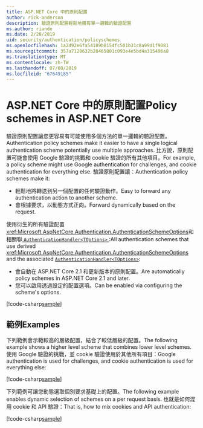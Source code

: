 ```yaml
---
title: ASP.NET Core 中的原則配置
author: rick-anderson
description: 驗證原則配置輕鬆地擁有單一邏輯的驗證配置
ms.author: riande
ms.date: 2/28/2019
uid: security/authentication/policyschemes
ms.openlocfilehash: 1a2d92e6fa54189b8154fc501b31c8a99d1f9081
ms.sourcegitcommit: 357a7120632b20465801c093e4e5bd4a315496a8
ms.translationtype: MT
ms.contentlocale: zh-TW
ms.lasthandoff: 07/08/2019
ms.locfileid: "67649185"
---
```

# <a name="policy-schemes-in-aspnet-core"></a><span data-ttu-id="24e42-103">ASP.NET Core 中的原則配置</span><span class="sxs-lookup"><span data-stu-id="24e42-103">Policy schemes in ASP.NET Core</span></span>

<span data-ttu-id="24e42-104">驗證原則配置讓您更容易有可能使用多個方法的單一邏輯的驗證配置。</span><span class="sxs-lookup"><span data-stu-id="24e42-104">Authentication policy schemes make it easier to have a single logical authentication scheme potentially use multiple approaches.</span></span> <span data-ttu-id="24e42-105">比方說，原則配置可能會使用 Google 驗證的挑戰和 cookie 驗證的所有其他項目。</span><span class="sxs-lookup"><span data-stu-id="24e42-105">For example, a policy scheme might use Google authentication for challenges, and cookie authentication for everything else.</span></span> <span data-ttu-id="24e42-106">驗證原則配置讓：</span><span class="sxs-lookup"><span data-stu-id="24e42-106">Authentication policy schemes make it:</span></span>

* <span data-ttu-id="24e42-107">輕鬆地將轉送到另一個配置的任何驗證動作。</span><span class="sxs-lookup"><span data-stu-id="24e42-107">Easy to forward any authentication action to another scheme.</span></span>
* <span data-ttu-id="24e42-108">會根據要求，以動態方式正向。</span><span class="sxs-lookup"><span data-stu-id="24e42-108">Forward dynamically based on the request.</span></span>

<span data-ttu-id="24e42-109">使用衍生的所有驗證配置<xref:Microsoft.AspNetCore.Authentication.AuthenticationSchemeOptions>和相關聯[ `AuthenticationHandler<TOptions>` ](/dotnet/api/microsoft.aspnetcore.authentication.authenticationhandler-1):</span><span class="sxs-lookup"><span data-stu-id="24e42-109">All authentication schemes that use derived <xref:Microsoft.AspNetCore.Authentication.AuthenticationSchemeOptions> and the associated [`AuthenticationHandler<TOptions>`](/dotnet/api/microsoft.aspnetcore.authentication.authenticationhandler-1):</span></span>

* <span data-ttu-id="24e42-110">會自動在 ASP.NET Core 2.1 和更新版本的原則配置。</span><span class="sxs-lookup"><span data-stu-id="24e42-110">Are automatically policy schemes in ASP.NET Core 2.1 and later.</span></span>
* <span data-ttu-id="24e42-111">您可以啟用透過設定的配置選項。</span><span class="sxs-lookup"><span data-stu-id="24e42-111">Can be enabled via configuring the scheme's options.</span></span>

[!code-csharp[sample](policyschemes/samples/AuthenticationSchemeOptions.cs?name=snippet)]

## <a name="examples"></a><span data-ttu-id="24e42-112">範例</span><span class="sxs-lookup"><span data-stu-id="24e42-112">Examples</span></span>

<span data-ttu-id="24e42-113">下列範例會示範較高的層級配置，結合了較低層級的配置。</span><span class="sxs-lookup"><span data-stu-id="24e42-113">The following example shows a higher level scheme that combines lower level schemes.</span></span> <span data-ttu-id="24e42-114">使用 Google 驗證的挑戰，並 cookie 驗證使用於其他所有項目：</span><span class="sxs-lookup"><span data-stu-id="24e42-114">Google authentication is used for challenges, and cookie authentication is used for everything else:</span></span>

[!code-csharp[sample](policyschemes/samples/Startup.cs?name=snippet1)]

<span data-ttu-id="24e42-115">下列範例可讓您動態選取個別要求基礎上的配置。</span><span class="sxs-lookup"><span data-stu-id="24e42-115">The following example enables dynamic selection of schemes on a per request basis.</span></span> <span data-ttu-id="24e42-116">也就是如何混用 cookie 和 API 驗證：</span><span class="sxs-lookup"><span data-stu-id="24e42-116">That is, how to mix cookies and API authentication:</span></span>

 <!-- REVIEW, missing If set in public Func<HttpContext, string> ForwardDefaultSelector -->

[!code-csharp[sample](policyschemes/samples/Startup.cs?name=snippet2)]
